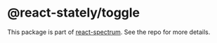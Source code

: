 # @react-stately/toggle

This package is part of [react-spectrum](https://github.com/adobe-private/react-spectrum-v3). See the repo for more details.
